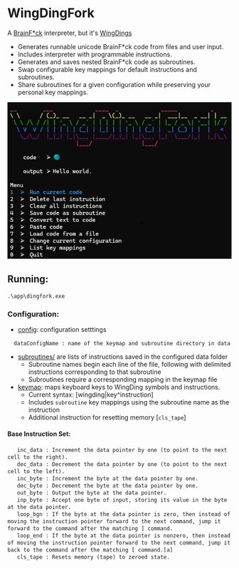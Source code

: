 # WingDingFork
A [BrainF*ck](https://en.wikipedia.org/wiki/Brainfuck) interpreter, but it's [WingDings](https://en.wikipedia.org/wiki/Wingdings)
* Generates runnable unicode BrainF*ck code from files and user input.
* Includes interpreter with programmable instructions.
* Generates and saves nested BrainF*ck code as subroutines.
* Swap configurable key mappings for default instructions and subroutines.
* Share subroutines for a given configuration while preserving your personal key mappings.

![Main Menu](./ref/main_menu.png)

## Running:
```
.\app\dingfork.exe
```
### Configuration:
* [config](./dingfork/data/config.yml): configuration setttings
```
  dataConfigName : name of the keymap and subroutine directory in data
```
* [subroutines/](./dingfork/data/default/subroutines) are lists of instructions saved in the configured data folder
   * Subroutine names begin each line of the file, following with delimited instructions corresponding to that subroutine
   * Subroutines require a corresponding mapping in the keymap file
* [keymap](./dingfork/data/default/keymap): maps keyboard keys to WingDing symbols and instructions.
   * Current syntax: [wingding|key^instruction]
   * Includes `subroutine` key mappings using the subroutine name as the instruction 
   * Additional instruction for resetting memory [`cls_tape`]

#### Base Instruction Set:
```
   inc_data : Increment the data pointer by one (to point to the next cell to the right).
   dec_data : Decrement the data pointer by one (to point to the next cell to the left).
   inc_byte : Increment the byte at the data pointer by one.
   dec_byte : Decrement the byte at the data pointer by one.
   out_byte : Output the byte at the data pointer.
   inp_byte : Accept one byte of input, storing its value in the byte at the data pointer.
   loop_bgn : If the byte at the data pointer is zero, then instead of moving the instruction pointer forward to the next command, jump it forward to the command after the matching ] command.
   loop_end : If the byte at the data pointer is nonzero, then instead of moving the instruction pointer forward to the next command, jump it back to the command after the matching [ command.[a]
   cls_tape : Resets memory (tape) to zeroed state.
```
